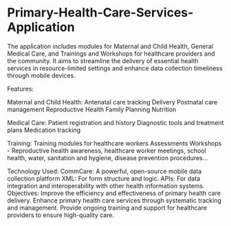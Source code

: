 # Primary-Health-Care-Services-Application
 The application includes modules for Maternal and Child Health, General Medical Care, and Trainings and Workshops for healthcare providers and the community. It aims to streamline the delivery of essential health services in resource-limited settings and enhance data collection timeliness through mobile devices.

Features:

Maternal and Child Health:
Antenatal care tracking
Delivery
Postnatal care management
Reproductive Health
Family Planning
Nutrition

Medical Care:
Patient registration and history
Diagnostic tools and treatment plans
Medication tracking

Training:
Training modules for healthcare workers
Assessments
Workshops - Reproductive health awareness, healthcare worker meetings, school health, water, sanitation and hygiene, disease prevention procedures... 

Technology Used:
CommCare: A powerful, open-source mobile data collection platform 
XML: For form structure and logic.
APIs: For data integration and interoperability with other health information systems.
Objectives:
Improve the efficiency and effectiveness of primary health care delivery.
Enhance primary health care services through systematic tracking and management.
Provide ongoing training and support for healthcare providers to ensure high-quality care.
